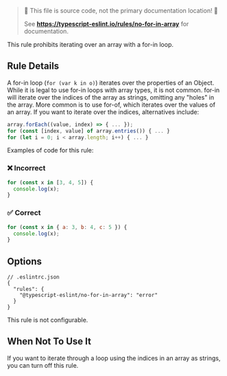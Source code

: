 > 🛑 This file is source code, not the primary documentation location! 🛑
>
> See **https://typescript-eslint.io/rules/no-for-in-array** for documentation.

This rule prohibits iterating over an array with a for-in loop.

## Rule Details

A for-in loop (`for (var k in o)`) iterates over the properties of an Object.
While it is legal to use for-in loops with array types, it is not common.
for-in will iterate over the indices of the array as strings, omitting any "holes" in
the array.
More common is to use for-of, which iterates over the values of an array.
If you want to iterate over the indices, alternatives include:

```js
array.forEach((value, index) => { ... });
for (const [index, value] of array.entries()) { ... }
for (let i = 0; i < array.length; i++) { ... }
```

Examples of code for this rule:

<!--tabs-->

### ❌ Incorrect

```js
for (const x in [3, 4, 5]) {
  console.log(x);
}
```

### ✅ Correct

```js
for (const x in { a: 3, b: 4, c: 5 }) {
  console.log(x);
}
```

## Options

```jsonc
// .eslintrc.json
{
  "rules": {
    "@typescript-eslint/no-for-in-array": "error"
  }
}
```

This rule is not configurable.

## When Not To Use It

If you want to iterate through a loop using the indices in an array as strings, you can turn off this rule.
